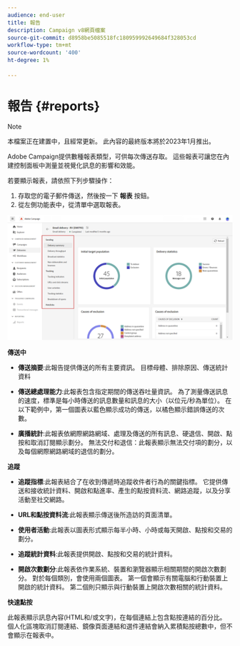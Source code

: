 ```yaml
---
audience: end-user
title: 報告
description: Campaign v8網頁檔案
source-git-commit: d8958be5085518fc180959992649684f328053cd
workflow-type: tm+mt
source-wordcount: '400'
ht-degree: 1%

---
```


# 報告 {#reports}

>[!NOTE]
>
>本檔案正在建置中，且經常更新。 此內容的最終版本將於2023年1月推出。

<!--
detail delivery reports and how to access them

same content as in v7 (excepted for the navigation that is similar to AJO
-->

Adobe Campaign提供數種報表類型，可供每次傳送存取。 這些報表可讓您在內建控制面板中測量並視覺化訊息的影響和效能。

若要顯示報表，請依照下列步驟操作：

1. 存取您的電子郵件傳送，然後按一下 **報表** 按鈕。
1. 從左側功能表中，從清單中選取報表。

![](assets/reporting.png)

**傳送中**

* **傳送摘要**:此報告提供傳送的所有主要資訊。 目標母體、排除原因、傳送統計資料

* **傳送總處理能力**:此報表包含指定期間的傳送吞吐量資訊。 為了測量傳送訊息的速度，標準是每小時傳送的訊息數量和訊息的大小（以位元/秒為單位）。 在以下範例中，第一個圖表以藍色顯示成功的傳送，以橘色顯示錯誤傳送的次數。

* **廣播統計**:此報表依網際網路網域、處理及傳送的所有訊息、硬退信、開啟、點按和取消訂閱顯示劃分。
無法交付和退信：此報表顯示無法交付項的劃分，以及每個網際網路網域的退信的劃分。

**追蹤**

* **追蹤指標**:此報表結合了在收到傳遞時追蹤收件者行為的關鍵指標。 它提供傳送和接收統計資料、開啟和點進率、產生的點按資料流、網路追蹤，以及分享活動至社交網路。

* **URL和點按資料流**:此報表顯示傳送後所造訪的頁面清單。

* **使用者活動**:此報表以圖表形式顯示每半小時、小時或每天開啟、點按和交易的劃分。

* **追蹤統計資料**:此報表提供開啟、點按和交易的統計資料。

* **開啟次數劃分**:此報表依作業系統、裝置和瀏覽器顯示相關期間的開啟次數劃分。 對於每個類別，會使用兩個圖表。 第一個會顯示有關電腦和行動裝置上開啟的統計資料。 第二個則只顯示與行動裝置上開啟次數相關的統計資料。

**快速點按**

此報表顯示訊息內容(HTML和/或文字)，在每個連結上包含點按連結的百分比。 個人化區塊取消訂閱連結、鏡像頁面連結和選件連結會納入累積點按總數中，但不會顯示在報表中。



